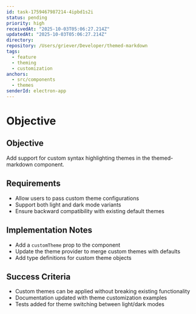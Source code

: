 ```yaml
---
id: task-1759467987214-4ipbd1s2i
status: pending
priority: high
receivedAt: "2025-10-03T05:06:27.214Z"
updatedAt: "2025-10-03T05:06:27.214Z"
directory: 
repository: /Users/griever/Developer/themed-markdown
tags:
  - feature
  - theming
  - customization
anchors:
  - src/components
  - themes
senderId: electron-app
---
```


# Objective

## Objective
Add support for custom syntax highlighting themes in the themed-markdown component.

## Requirements
- Allow users to pass custom theme configurations
- Support both light and dark mode variants
- Ensure backward compatibility with existing default themes

## Implementation Notes
- Add a `customTheme` prop to the component
- Update the theme provider to merge custom themes with defaults
- Add type definitions for custom theme objects

## Success Criteria
- Custom themes can be applied without breaking existing functionality
- Documentation updated with theme customization examples
- Tests added for theme switching between light/dark modes